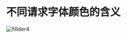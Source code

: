 # 不同请求字体颜色的含义

![fillder4](https://images2015.cnblogs.com/blog/1054782/201611/1054782-20161101180032158-1143919225.png )

